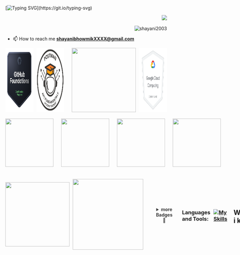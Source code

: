 [![Typing SVG](https://readme-typing-svg.herokuapp.com?size=24&width=600&lines=Welcome+To+my+GitHub+Profile+👋!)](https://git.io/typing-svg)

<div align = 'right'>
 <img src = "https://capsule-render.vercel.app/api?type=transparent&fontColor=ff0073&fontStyle=samakaran&text=Shayani%20Bhowmik&height=150&fontSize=80&desc=CSE,%202k26&descAlignY=75&descAlign=82.4"/></div>
 
 
<p align="right"> <img src="https://komarev.com/ghpvc/?username=shayani2003&label=Profile%20views&color=0e75b6&style=flat" alt="shayani2003" /> </p>


- 📫 How to reach me **shayanibhowmikXXXX@gmail.com**

<div style="display: flex; align-items: center; gap: 10px;" align="center">
<!--<h3 align="left">Connect with me:</h3>-->
<a href="https://www.credly.com/badges/7b75cc57-39f9-42a8-9555-6addb86bc244/public_url"><img src="img/github-foundations.png" width="200px" height="200px" /></a>
<a href="https://www.linkedin.com/posts/shayani2003_postman-apis-softwaredevelopment-activity-7264993397545869313-6bck?utm_source=social_share_sheet&utm_medium=member_desktop_web"><img src="img/Postman White badge.png" width="200px" height="200px" /></a> &nbsp;
<a href="https://www.credly.com/badges/9e16502a-2381-4c7d-ade7-cf524fb1d6e2/public_url"><img src="https://github.com/user-attachments/assets/99042298-4cca-44ae-90a0-efa1a28d50d8" width="200px" height="200px" />
<a href="https://www.credly.com/badges/54ff6bda-9be0-4d91-8dfb-e175de014a05/public_url"><img src="img/image.png" width="200px" height="200px" /></a>

</a>
</div>
</br>

<div style="display: flex; align-items: center; gap: 10px;" align="center">
<a href="https://www.credly.com/badges/89d62361-394d-4da2-ac1b-8f14bc9feb38/public_url"><img src="https://github.com/user-attachments/assets/572d8c68-cf00-4e86-a676-e83141b113ca" width="150px" height="150px" /></a>&nbsp;
<a href="https://www.credly.com/badges/a2a78c8e-1816-4f6c-bdcb-ba4f267e9909/public_url"><img src="https://github.com/user-attachments/assets/3a5fc32a-11af-4e33-832b-17f1c358bb4a" width="150px" height="150px" /></a>&nbsp;
<a href="https://www.credly.com/badges/a24cd0ed-973e-42f0-8c8b-e320884bdb9d/public_url"><img src="https://github.com/user-attachments/assets/09084435-f2ab-44d4-b46d-ba1ebda86e86" width="150px" height="150px" /></a>&nbsp;
<a href="https://www.credly.com/badges/35277550-a500-4646-bad2-b79d9dc50a85/public_url"><img src="https://github.com/user-attachments/assets/ae19b5c6-7e33-4979-9afd-2fe54a0d2e6d" width="150px" height="150px" /></a>
</div>


</br>
<div style="display: flex; align-items: center; gap: 10px;" align="center">
<a href="https://www.salesforce.com/trailblazer/shayani2003"><img src="https://github.com/user-attachments/assets/cd3d451a-eabb-44d4-86cc-bb3d022380c6" width="200px" height="200px" /></a>
<a href="https://www.credly.com/badges/a105f828-1e23-4394-bdc2-3bfe9e792bd7/public_url"><img src="https://github.com/user-attachments/assets/07d6c43d-0d81-4dc2-8371-98211c229d76" width="220px" height="220px" />
<a href="https://www.credly.com/earner/earned/badge/30a79a84-76cf-4b67-b0ea-5e81ecf5c22c/public_url"><img src="img/image_4.png" width="200px" height="200px" /></a>
</a>
<p align="left">
</p>
<br>

<details>
  <summary style="opacity: 0.85;"><b>more Badges 🥇</b></summary><br>
  <div style="display: flex; align-items: center; gap: 10px;" align="center"> &nbsp; &nbsp;
  <a href="https://www.credly.com/earner/earned/badge/fde83047-75d4-400f-bf8d-d0fe8e84800e"><img src="img/image_1.png" width="180px" height="180px" /></a> &nbsp; &nbsp;
  <a href="https://www.credly.com/earner/earned/badge/c3c5a8eb-da6b-4df2-a37d-682dff35187e"><img src="img/image_2.png" width="180px" height="180px" /></a> &nbsp; &nbsp;
  <a href="https://www.credly.com/earner/earned/badge/02a2b3d9-4006-4b64-9844-34568bb4570d"><img src="img/image_3.png" width="180px" height="180px" /></a> &nbsp; &nbsp;
  <a href="https://www.credly.com/earner/earned/badge/2d6ff016-389b-4799-be6e-59fffeb537c3"><img src="img/image_5.png" width="180px" height="180px" /></a> &nbsp; &nbsp;
  <a href="https://www.credly.com/earner/earned/badge/4bfb3be7-b34f-4e29-836a-0b04b5bb0fdc"><img src="img/image_6.png" width="180px" height="180px" /></a> &nbsp; &nbsp;
  <a href="https://www.credly.com/earner/earned/badge/a624e30d-efc9-4601-abd2-1ef4a7058340"><img src="img/image_7.png" width="180px" height="180px" /></a> &nbsp; &nbsp;
  <a href="https://www.credly.com/earner/earned/badge/46713bc2-bd6a-44d0-be0a-00cd63f17cfc"><img src="img/image_8.png" width="180px" height="180px" /></a> &nbsp; &nbsp;
  <a href="https://www.credly.com/earner/earned/badge/2749377d-6f00-4f54-9f28-21e930643f48"><img src="img/image_9.png" width="180px" height="180px" /></a> &nbsp; &nbsp;
  <a href="https://www.credly.com/earner/earned/badge/2ee5b7a3-8c57-4d77-84ec-a753ae89233f"><img src="img/image_10.png" width="180px" height="180px" /></a> &nbsp; &nbsp;
  <a href="https://www.credly.com/earner/earned/badge/2f16f031-e3f3-46fd-bdb1-b5a4e61f842d"><img src="img/image_11.png" width="180px" height="180px" /></a> &nbsp; &nbsp;
  
  </div>
</details>

<br>


---
<h3 align="left">Languages and Tools:</h3>

### <p align="left"> [![My Skills](https://skillicons.dev/icons?i=java,cpp,python,c)](https://skillicons.dev) </p>

---
## <p align="left"> WebDev i know  </p>

#### <p align="left"> Front-end
### <p align="left"> [![My Skills](https://skillicons.dev/icons?i=js,html,css,tailwind,bootstrap,react)](https://skillicons.dev) . . .

#### <p align="left"> Backend
### <p align="left"> [![My Skills](https://skillicons.dev/icons?i=js,jquery,nextjs,nodejs,npm,nginx,firebase,postman)](https://skillicons.dev)<a href= https://www.linux.org/></a>

#### <p align="left"> DataBase
### <p align="left"> [![My Skills](https://skillicons.dev/icons?i=nodejs,mysql,mongodb,aws,postgres,redis)](https://skillicons.dev)<a href= https://www.linux.org/> <img width ='40px' src ='https://img.icons8.com/ios-filled/50/000000/sql.png'> </a> . . .  


---

<details>	
 <summary><b>GSSOC(24) Badges 🪶</b></summary><br>
<div style='display:flex; align-items:center; gap: 10px;' align='center'><a href="https://gssoc.girlscript.tech/leaderboard">
<img src="https://raw.githubusercontent.com/GSSoC24/Postman-Challenge/main/docs/assets/Postman%20White.png" width="100px" height="100px" />
<!--   <img src="https://raw.githubusercontent.com/GSSoC24/Postman-Challenge/main/docs/assets/1.png" width="100px" height="100px" />
  <img src="https://raw.githubusercontent.com/GSSoC24/Postman-Challenge/main/docs/assets/2.png" width="100px" height="100px" />
  <img src="https://raw.githubusercontent.com/GSSoC24/Postman-Challenge/main/docs/assets/3.png" width="100px" height="100px" />
  <img src="https://raw.githubusercontent.com/GSSoC24/Postman-Challenge/main/docs/assets/4.png" width="100px" height="100px" />
  <img src="https://raw.githubusercontent.com/GSSoC24/Postman-Challenge/main/docs/assets/5.png" width="100px" height="100px" />
  <img src="https://raw.githubusercontent.com/GSSoC24/Postman-Challenge/main/docs/assets/6.png" width="105px" height="105px" />
  <img src="https://raw.githubusercontent.com/GSSoC24/Postman-Challenge/main/docs/assets/7.png" width="100px" height="100px" />
  <img src="https://raw.githubusercontent.com/GSSoC24/Postman-Challenge/main/docs/assets/8.png" width="100px" height="100px" />
  <img src="https://raw.githubusercontent.com/GSSoC24/Contributor/refs/heads/main/assets/Code%20Luminary.png" width="105px" height="105px" />
  <img src="https://raw.githubusercontent.com/GSSoC24/Contributor/refs/heads/main/assets/Git%20Explorer.png" width="100px" height="100px" />
  <img src="https://raw.githubusercontent.com/GSSoC24/Contributor/refs/heads/main/assets/Pull%20Expert.png" width="100px" height="100px" /></a> -->
</div>
</details>

<br>

<div align = "center">
<div align= "center"><img src="https://github-readme-stats-mu-dusky.vercel.app/api?username=shayani2003&show_icons=true&theme=radical&count_private=true&include_all_commits=true"&custom_title="My Stats" align = "center"/></div>

<div align="center">
  
<br>
  

<p><img align="center" src="https://github-readme-stats.vercel.app/api/top-langs?username=shayani2003&show_icons=true&locale=en&layout=compact&theme=transparent" alt="akashdip2001" /></p>

<br>

<p><img align="center" src="https://github-readme-streak-stats.herokuapp.com/?user=shayani2003&theme=transparent" alt="shayani2003" /></p>
<br>

<img src="https://user-images.githubusercontent.com/73097560/115834477-dbab4500-a447-11eb-908a-139a6edaec5c.gif">

---

